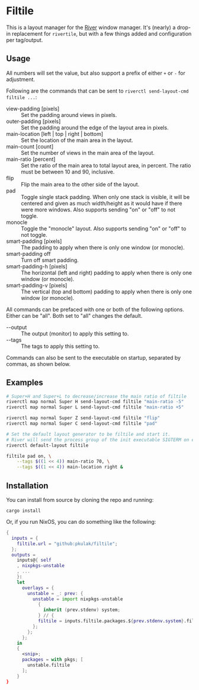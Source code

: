 # Filtile

This is a layout manager for the [River](https://github.com/riverwm/river) window
manager. It's (nearly) a drop-in replacement for `rivertile`, but with a few things
added and configuration per tag/output.

## Usage

All numbers will set the value, but also support a prefix of either `+` or `-`
for adjustment.

Following are the commands that can be sent to `riverctl send-layout-cmd filtile ...`:

<dl>
    <dt>view-padding [pixels]</dt>
    <dd>Set the padding around views in pixels.</dd>
    <dt>outer-padding [pixels]</dt>
    <dd>Set the padding around the edge of the layout area in pixels.</dd>
    <dt>main-location [left | top | right | bottom]<dt>
    <dd>Set the location of the main area in the layout.</dd>
    <dt>main-count [count]<dt>
    <dd>Set the number of views in the main area of the layout.</dd>
    <dt>main-ratio [percent]</dt>
    <dd>Set the ratio of the main area to total layout area, in percent. The
        ratio must be between 10 and 90, inclusive.</dd>
    <dt>flip<dt>
    <dd>Flip the main area to the other side of the layout.</dd>
    <dt>pad</dt>
    <dd>Toggle single stack padding. When only one stack is visible, it
        will be centered and given as much width/height as it would have if
        there were more windows. Also supports sending "on" or "off" to not
        toggle.</dd>
    <dt>monocle</dt>
    <dd>Toggle the "monocle" layout. Also supports sending "on" or "off" to not
        toggle.</dd>
    <dt>smart-padding [pixels]</dt>
    <dd>The padding to apply when there is only one window (or monocle).</dd>
    <dt>smart-padding off</dt>
    <dd>Turn off smart padding.</dd>
    <dt>smart-padding-h [pixels]</dt>
    <dd>The horizontal (left and right) padding to apply when there is only one
        window (or monocle).</dd>
    <dt>smart-padding-v [pixels]</dt>
    <dd>The vertical (top and bottom) padding to apply when there is only one
        window (or monocle).</dd>
</dl>

All commands can be prefaced with one or both of the following options. Either
can be "all". Both set to "all" changes the default. 

<dl>
    <dt>--output</dt>
    <dd>The output (monitor) to apply this setting to.</dd>
    <dt>--tags</dt>
    <dd>The tags to apply this setting to.</dd>
</dl>

Commands can also be sent to the executable on startup, separated by commas,
as shown below.

## Examples

```bash
# Super+H and Super+L to decrease/increase the main ratio of filtile
riverctl map normal Super H send-layout-cmd filtile "main-ratio -5"
riverctl map normal Super L send-layout-cmd filtile "main-ratio +5"

riverctl map normal Super Z send-layout-cmd filtile "flip"
riverctl map normal Super C send-layout-cmd filtile "pad"

# Set the default layout generator to be filtile and start it.
# River will send the process group of the init executable SIGTERM on exit.
riverctl default-layout filtile

filtile pad on, \
    --tags $((1 << 4)) main-ratio 70, \
    --tags $((1 << 4)) main-location right &
```

## Installation

You can install from source by cloning the repo and running:

    cargo install

Or, if you run NixOS, you can do something like the following:

```nix
{
  inputs = {
    filtile.url = "github:pkulak/filtile";
  };
  outputs =
    inputs@{ self
    , nixpkgs-unstable
    , ...
    }:
    let
      overlays = {
        unstable = _: prev: {
          unstable = import nixpkgs-unstable
            {
              inherit (prev.stdenv) system;
            } // {
            filtile = inputs.filtile.packages.${prev.stdenv.system}.filtile;
          };
        };
      };
    in
    {
      <snip>;
      packages = with pkgs; [
        unstable.filtile
      ];
    }
}
```
